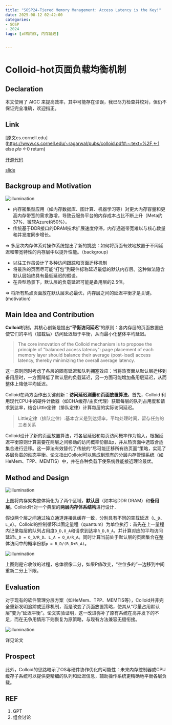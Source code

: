 ```yaml
---
title: "SOSP24-Tiered Memory Management: Access Latency is the Key!"
date: 2025-08-12 02:42:00
categories:
- SOSP
- 2024
tags: [异构内存, 内存延迟]


---
```

# Colloid-hot页面负载均衡机制

## Declaration

本文使用了 AIGC 来提高效率，其中可能存在谬误，我已尽力检查并校对，但仍不保证完全准确，欢迎指正。

## Link

[原文cs.cornell.edu](https://www.cs.cornell.edu/~ragarwal/pubs/colloid.pdf#:~:text=%2F,←1 else 𝑝𝑙𝑜 ←0 return)

[开源代码](https://link.zhihu.com/?target=https%3A//github.com/host-architecture/colloid)

[slide](https://drive.google.com/file/d/1hs-I1ws7tARvDQlsxZuPzCU2ogUTkTU-/view?usp=sharing)

## Backgroup and Motivation

![illumination](https://s2.loli.net/2025/08/12/Lbjd5qly2aPG3z7.png)

- 内存密集型应用（如内存数据库、图计算、机器学习等）对更大内存容量和更高内存带宽的需求激增，导致云服务平台的内存成本占比不断上升（Meta约37%、微软Azure约50%）。
- 传统基于DDR接口的DRAM技术扩展速度停滞，内存通道带宽难以与核心数量和并发度同步增长。

=> 多层次内存体系对操作系统提出了新的挑战：如何将页面有效地放置于不同延迟和带宽特性的内存层中以提升性能。（backgroup）

- 以往工作虽设计了多种访问跟踪和页面迁移机制
- 将最热的页面尽可能“打包”到硬件标称延迟最低的默认内存层。这种做法隐含默认层始终具有最低延迟的假设。
- 在典型场景下，默认层的负载延迟可能是备用层的2.5倍。

=> 将所有热点页面放在默认层未必最优，内存层之间的延迟平衡才是关键。(motivation)

## Main Idea and Contribution

**Colloid**机制，其核心创新是提出“**平衡访问延迟**”的原则：各内存层的页面放置应使它们的平均（加载后）访问延迟趋于平衡，从而最小化整体平均延迟。

> The core innovation of the Colloid mechanism is to propose the principle of "balanced access latency": page placement of each memory layer should balance their average (post-load) access latency, thereby minimizing the overall average latency.

这一原则同时考虑了各层的固有延迟和队列拥塞效应：当将热页面从默认层迁移到备用层时，一方面降低了默认层的负载延迟，另一方面可能增加备用层延迟，从而整体上降低平均延迟。

Colloid在两方面作出关键创新：**访问延迟测量**和**页面放置算法**。首先，Colloid 利用现代CPU中的硬件计数器（如CHA缓存/主页代理）获取每层的队列占用度和请求到达率，结合Little定律（排队定律）计算每层的实际访问延迟。

> Little定律（排队定律）:基本含义是到达频率，平均处理时间，留存任务的三者关系

Colloid设计了新的页面放置算法，将各层延迟和每页访问概率作为输入，根据延迟平衡原则计算需要在两层之间移动的访问概率份额Δp，并从热页面中选取合适集合进行迁移。这一算法有效替代了传统的“尽可能迁移所有热页面”策略，实现了各层负载的动态平衡。论文指出Colloid可以集成到现有的分层内存管理系统（如HeMem、TPP、MEMTIS）中，并在各种负载下使系统性能接近理论最优。

## Method and Design

![illumination](https://s2.loli.net/2025/08/12/2uorYtxdFk4Q3PC.png)

上图将内存架构整体简化为了两个区域，**默认层**（如本地DDR DRAM）和**备用层**。Colloid针对一个典型的**两层内存体系结构**进行设计．

假设两个层之间通过独立通道连接且缓存一致，分别具有不同的空载延迟（`L_D`、`L_A`）。Colloid的控制循环以固定量程（quantum）为单位执行：首先在上一量程内记录每层的队列占用度`O_D,O_A`和请求到达率`R_D,R_A`，并计算对应的平均访问延迟`L_D = O_D/R_D`、`L_A = O_A/R_A`。同时计算当前处于默认层的页面集合在整体访问中的概率份额`p = R_D/(R_D+R_A)`。

![illumination](https://s2.loli.net/2025/08/12/FVvaDkomQbR3Iqh.png)

上图则是它收敛的过程，总体很像二分，如果P值改变，“空位多的”一边移到中间重新二分上下限。

## Evaluation

对于现有的软件管理分层方案（如HeMem、TPP、MEMTIS等），Colloid并非完全重新发明追踪或迁移机制，而是改变了页面放置策略，使其从“尽量占用默认层”变为“延迟平衡”。论文实验证明，这一改进弥补了原有系统在高并发下的不足，而在无争用情形下则恢复为原策略，与现有方法兼容无缝衔接。

![illumination](https://s2.loli.net/2025/08/12/FCtJL1grkm8lEho.png)

详见论文

## Prospect

此外，Colloid的思路暗示了OS与硬件协作优化的可能性：未来内存控制器或CPU缓存子系统可以提供更精细的队列和延迟信息，辅助操作系统更精确地平衡各层负载。

## REF

1. GPT
2. 组会讨论